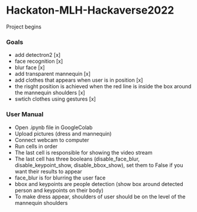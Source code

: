 # Hackaton-MLH-Hackaverse2022

<p> Project begins </p>

<h3> Goals </h3>
<ul>
<li> add detectron2 [x]</li>
<li> face recognition [x]</li>
<li> blur face [x]</li>
<li> add transparent mannequin [x]</li> 
<li> add clothes that appears when user is in position [x]</li> 
<li> the risght position is achieved when the red line is inside the box around the mannequin shoulders [x]</li> 
<li> swtich clothes using gestures [x]</li> 
</ul>

<h3> User Manual </h3>
<ul>
<li> Open .ipynb file in GoogleColab</li>
<li> Upload pictures (dress and mannequin)</li>
<li> Connect webcam to computer</li>
<li> Run cells in order</li> 
<li> The last cell is responsible for showing the video stream</li> 
 <li> The last cell has three booleans (disable_face_blur, disable_keypoint_show, disable_bbox_show), set them to False if you want their results to appear</li> 
<li>face_blur is for blurring the user face</li>
<li>bbox and keypoints are people detection (show box around detected person and keypoints on their body)</li>
<li> To make dress appear, shoulders of user should be on the level of the mannequin shoulders</li> 
</ul>
